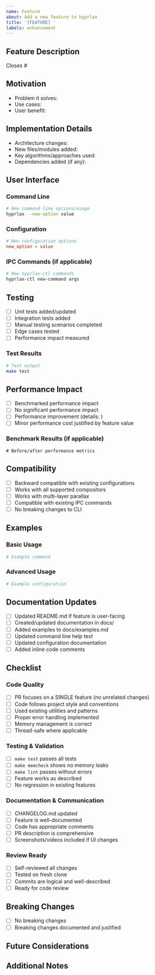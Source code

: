 ```yaml
---
name: Feature
about: Add a new feature to hyprlax
title: '[FEATURE] '
labels: enhancement
---
```


## Feature Description
<!-- Clear, concise description of the new feature -->
Closes #<!-- issue number if applicable -->

## Motivation
<!-- Why is this feature needed? -->
- Problem it solves:
- Use cases:
- User benefit:

## Implementation Details
<!-- Technical overview of the implementation -->
- Architecture changes:
- New files/modules added:
- Key algorithms/approaches used:
- Dependencies added (if any):

## User Interface
<!-- How users will interact with this feature -->

### Command Line
```bash
# New command line options/usage
hyprlax --new-option value
```

### Configuration
```conf
# New configuration options
new_option = value
```

### IPC Commands (if applicable)
```bash
# New hyprlax-ctl commands
hyprlax-ctl new-command args
```

## Testing
<!-- How the feature was tested -->
- [ ] Unit tests added/updated
- [ ] Integration tests added
- [ ] Manual testing scenarios completed
- [ ] Edge cases tested
- [ ] Performance impact measured

### Test Results
```bash
# Test output
make test
```

## Performance Impact
- [ ] Benchmarked performance impact
- [ ] No significant performance impact
- [ ] Performance improvement (details: )
- [ ] Minor performance cost justified by feature value

### Benchmark Results (if applicable)
```
# Before/after performance metrics
```

## Compatibility
- [ ] Backward compatible with existing configurations
- [ ] Works with all supported compositors
- [ ] Works with multi-layer parallax
- [ ] Compatible with existing IPC commands
- [ ] No breaking changes to CLI

## Examples
<!-- Provide usage examples -->

### Basic Usage
```bash
# Example command
```

### Advanced Usage
```conf
# Example configuration
```

## Documentation Updates
- [ ] Updated README.md if feature is user-facing
- [ ] Created/updated documentation in docs/
- [ ] Added examples to docs/examples.md
- [ ] Updated command line help text
- [ ] Updated configuration documentation
- [ ] Added inline code comments

## Checklist

### Code Quality
- [ ] PR focuses on a SINGLE feature (no unrelated changes)
- [ ] Code follows project style and conventions
- [ ] Used existing utilities and patterns
- [ ] Proper error handling implemented
- [ ] Memory management is correct
- [ ] Thread-safe where applicable

### Testing & Validation
- [ ] `make test` passes all tests
- [ ] `make memcheck` shows no memory leaks
- [ ] `make lint` passes without errors
- [ ] Feature works as described
- [ ] No regression in existing features

### Documentation & Communication
- [ ] CHANGELOG.md updated
- [ ] Feature is well-documented
- [ ] Code has appropriate comments
- [ ] PR description is comprehensive
- [ ] Screenshots/videos included if UI changes

### Review Ready
- [ ] Self-reviewed all changes
- [ ] Tested on fresh clone
- [ ] Commits are logical and well-described
- [ ] Ready for code review

## Breaking Changes
- [ ] No breaking changes
- [ ] Breaking changes documented and justified

## Future Considerations
<!-- Any follow-up work or known limitations -->

## Additional Notes
<!-- Any other information for reviewers -->